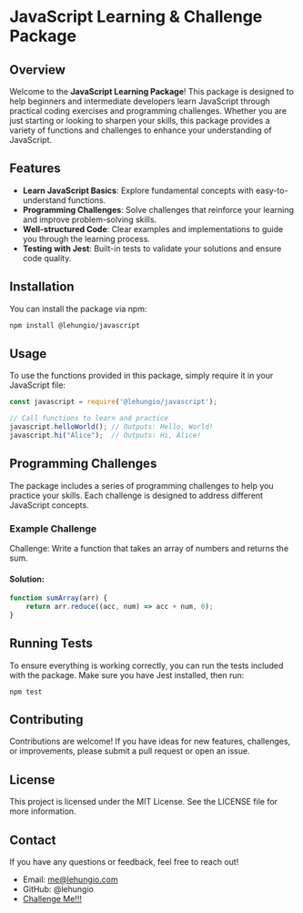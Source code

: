 # JavaScript Learning & Challenge Package

## Overview

Welcome to the **JavaScript Learning Package**! This package is designed to help beginners and intermediate developers learn JavaScript through practical coding exercises and programming challenges. Whether you are just starting or looking to sharpen your skills, this package provides a variety of functions and challenges to enhance your understanding of JavaScript.

## Features

- **Learn JavaScript Basics**: Explore fundamental concepts with easy-to-understand functions.
- **Programming Challenges**: Solve challenges that reinforce your learning and improve problem-solving skills.
- **Well-structured Code**: Clear examples and implementations to guide you through the learning process.
- **Testing with Jest**: Built-in tests to validate your solutions and ensure code quality.

## Installation

You can install the package via npm:

```bash
npm install @lehungio/javascript
```

## Usage

To use the functions provided in this package, simply require it in your JavaScript file:

```js
const javascript = require('@lehungio/javascript');

// Call functions to learn and practice
javascript.helloWorld(); // Outputs: Hello, World!
javascript.hi("Alice");  // Outputs: Hi, Alice!
```

## Programming Challenges

The package includes a series of programming challenges to help you practice your skills. Each challenge is designed to address different JavaScript concepts.

### Example Challenge
Challenge: Write a function that takes an array of numbers and returns the sum.

#### Solution:

```js
function sumArray(arr) {
    return arr.reduce((acc, num) => acc + num, 0);
}
```

## Running Tests

To ensure everything is working correctly, you can run the tests included with the package. Make sure you have Jest installed, then run:

```
npm test
```

## Contributing
Contributions are welcome! If you have ideas for new features, challenges, or improvements, please submit a pull request or open an issue.

## License
This project is licensed under the MIT License. See the LICENSE file for more information.

## Contact
If you have any questions or feedback, feel free to reach out!

- Email: me@lehungio.com 
- GitHub: @lehungio
- [Challenge Me!!!](https://github.com/lehungio/javascript/issues/new?assignees=&labels=new&projects=&template=DEFAULT.md&title=Programming+Challenge%3A+%5BChallenge+Name%5D%5BNamespace%5D)
